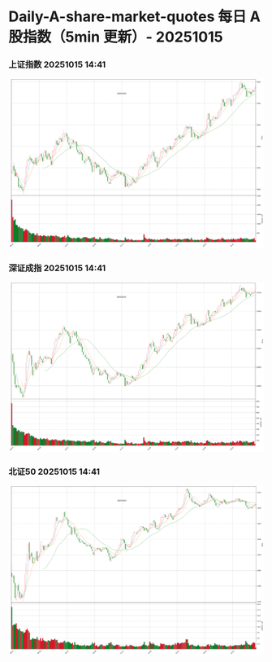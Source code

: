
# Daily-A-share-market-quotes 每日 A 股指数（5min 更新）- 20251015

### 上证指数 20251015 14:41
![](./fig/2025/10/20251015-sh000001.png)

### 深证成指 20251015 14:41
![](./fig/2025/10/20251015-sz399001.png)

### 北证50 20251015 14:41
![](./fig/2025/10/20251015-bj899050.png)
